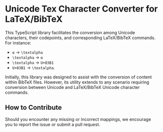 # Unicode Tex Character Converter for LaTeX/BibTeX

This TypeScript library facilitates the conversion among Unicode characters, their codepoints, and corresponding LaTeX/BibTeX commands. For instance:

- `α` -> `\textalpha`
- `\textalpha` -> `α`
- `\textalpha` -> `U+03B1`
- `U+03B1` -> `\textalpha`.

Initially, this library was designed to assist with the conversion of content within BibTeX files. However, its utility extends to any scenario requiring conversion between Unicode and LaTeX/BibTeX Unicode character commands.

## How to Contribute

Should you encounter any missing or incorrect mappings, we encourage you to report the issue or submit a pull request.
